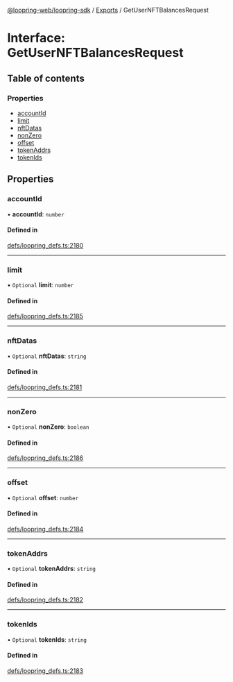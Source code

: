 [@loopring-web/loopring-sdk](../README.md) / [Exports](../modules.md) / GetUserNFTBalancesRequest

# Interface: GetUserNFTBalancesRequest

## Table of contents

### Properties

- [accountId](GetUserNFTBalancesRequest.md#accountid)
- [limit](GetUserNFTBalancesRequest.md#limit)
- [nftDatas](GetUserNFTBalancesRequest.md#nftdatas)
- [nonZero](GetUserNFTBalancesRequest.md#nonzero)
- [offset](GetUserNFTBalancesRequest.md#offset)
- [tokenAddrs](GetUserNFTBalancesRequest.md#tokenaddrs)
- [tokenIds](GetUserNFTBalancesRequest.md#tokenids)

## Properties

### accountId

• **accountId**: `number`

#### Defined in

[defs/loopring_defs.ts:2180](https://github.com/Loopring/loopring_sdk/blob/18accaa/src/defs/loopring_defs.ts#L2180)

___

### limit

• `Optional` **limit**: `number`

#### Defined in

[defs/loopring_defs.ts:2185](https://github.com/Loopring/loopring_sdk/blob/18accaa/src/defs/loopring_defs.ts#L2185)

___

### nftDatas

• `Optional` **nftDatas**: `string`

#### Defined in

[defs/loopring_defs.ts:2181](https://github.com/Loopring/loopring_sdk/blob/18accaa/src/defs/loopring_defs.ts#L2181)

___

### nonZero

• `Optional` **nonZero**: `boolean`

#### Defined in

[defs/loopring_defs.ts:2186](https://github.com/Loopring/loopring_sdk/blob/18accaa/src/defs/loopring_defs.ts#L2186)

___

### offset

• `Optional` **offset**: `number`

#### Defined in

[defs/loopring_defs.ts:2184](https://github.com/Loopring/loopring_sdk/blob/18accaa/src/defs/loopring_defs.ts#L2184)

___

### tokenAddrs

• `Optional` **tokenAddrs**: `string`

#### Defined in

[defs/loopring_defs.ts:2182](https://github.com/Loopring/loopring_sdk/blob/18accaa/src/defs/loopring_defs.ts#L2182)

___

### tokenIds

• `Optional` **tokenIds**: `string`

#### Defined in

[defs/loopring_defs.ts:2183](https://github.com/Loopring/loopring_sdk/blob/18accaa/src/defs/loopring_defs.ts#L2183)
